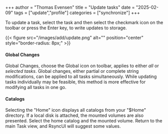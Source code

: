 +++
author = "Thomas Evensen"
title =  "Update tasks"
date = "2025-02-09"
tags = ["update","profile"]
categories = ["synchronize"]
+++

To update a task, select the task and then select the checkmark icon on the toolbar or press the Enter key, to write updates to storage.

{{< figure src="/images/add/update.png" alt="" position="center" style="border-radius: 8px;" >}}

#### Global Changes

Global Changes, choose the Global icon on toolbar, applies to either *all* or *selected tasks*. Global changes, either partial or complete string modifications, can be applied to all tasks simultaneously. While updating tasks individually may be feasible, this method is more effective for modifying all tasks in one go.

#### Catalogs

Selecting the "Home" icon displays all catalogs from your "$Home" directory. If a local disk is attached, the mounted volumes are also presented. Select the home catalog and the mounted volume. Return to the main Task view, and RsyncUI will suggest some values.
